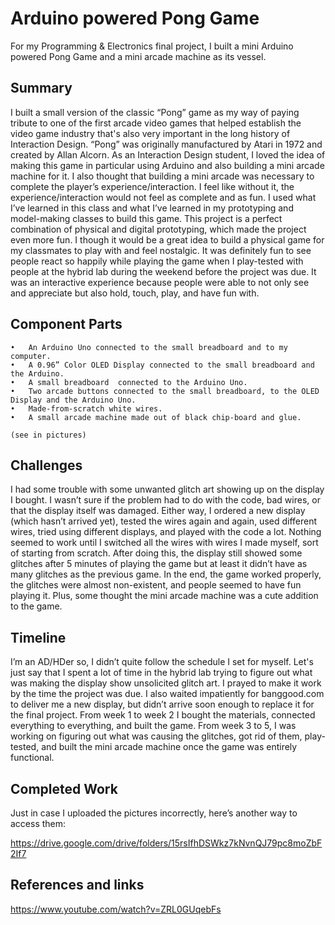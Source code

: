 # Arduino powered Pong Game

For my Programming & Electronics final project, I built a mini Arduino powered Pong Game and a mini arcade machine as its vessel.  

## Summary

I built a small version of the classic “Pong” game as my way of paying tribute to one of the first arcade video games that helped establish the video game industry that's also very important in the long history of Interaction Design. “Pong” was originally manufactured by Atari in 1972 and created by Allan Alcorn. As an Interaction Design student, I loved the idea of making this game in particular using Arduino and also building a mini arcade machine for it. I also thought that building a mini arcade was necessary to complete the player’s experience/interaction. I feel like without it, the experience/interaction would not feel as complete and as fun. I used what I’ve learned in this class and what I’ve learned in my prototyping and model-making classes to build this game. This project is a perfect combination of physical and digital prototyping, which made the project even more fun. I though it would be a great idea to build a physical game for my classmates to play with and feel nostalgic. It was definitely fun to see people react so happily while playing the game when I play-tested with people at the hybrid lab during the weekend before the project was due. It was an interactive experience because people were able to not only see and appreciate but also hold, touch, play, and have fun with. 

## Component Parts

	•	An Arduino Uno connected to the small breadboard and to my computer. 
	•	A 0.96” Color OLED Display connected to the small breadboard and the Arduino. 
	•	A small breadboard  connected to the Arduino Uno. 
	•	Two arcade buttons connected to the small breadboard, to the OLED Display and the Arduino Uno. 
	•	Made-from-scratch white wires.  
	•	A small arcade machine made out of black chip-board and glue. 
	
	(see in pictures)
  

## Challenges

I had some trouble with some unwanted glitch art showing up on the display I bought. I wasn’t sure if the problem had to do with the code, bad wires, or that the display itself was damaged. Either way, I ordered a new display (which hasn’t arrived yet), tested the wires again and again, used different wires, tried using different displays, and played with the code a lot. Nothing seemed to work until I switched all the wires with wires I made myself, sort of starting from scratch. After doing this, the display still showed some glitches after 5 minutes of playing the game but at least it didn’t have as many glitches as the previous game. In the end, the game worked properly, the glitches were almost non-existent, and people seemed to have fun playing it. Plus, some thought the mini arcade machine was a cute addition to the game. 

## Timeline

I’m an AD/HDer so, I didn’t quite follow the schedule I set for myself. Let's just say that I spent a lot of time in the hybrid lab trying to figure out what was making the display show unsolicited glitch art. I prayed to make it work by the time the project was due. I also waited impatiently for banggood.com to deliver me a new display, but didn’t arrive soon enough to replace it for the final project. From week 1 to week 2 I bought the materials, connected everything to everything, and built the game. From week 3 to 5, I was working on figuring out what was causing the glitches, got rid of them, play-tested, and built the mini arcade machine once the game was entirely functional. 

## Completed Work

Just in case I uploaded the pictures incorrectly, here’s another way to access them: 

https://drive.google.com/drive/folders/15rsIfhDSWkz7kNvnQJ79pc8moZbF2If7


## References and links

https://www.youtube.com/watch?v=ZRL0GUqebFs
